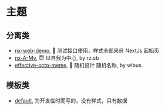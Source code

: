 # 主题

## 分离类

- [nx-web-demo](./nx-web-demo.md), 🤯 测试接口使用，样式全部来自 NextJs 起始页
- [nx-A-My](./nx-a-my.md), 😇 以自我为中心, by rz.sb
- [effective-octo-meme](./effective-octo-meme.md), 🥸 随机设计 随机名称, by wibus.


## 模板类

- [default](./templates/default.md), 为开发临时而写的，没有样式，只有数据